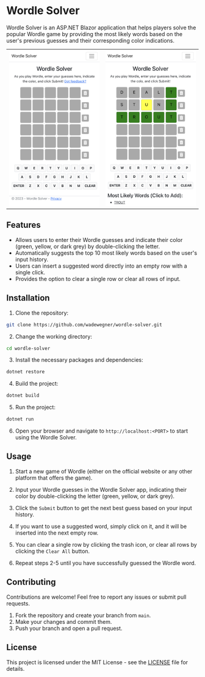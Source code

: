 # Wordle Solver

Wordle Solver is an ASP.NET Blazor application that helps players solve the popular Wordle game by providing the most likely words based on the user's previous guesses and their corresponding color indications.

|  |  |
| --- | --- |
| <img src="./screenshot1.jpg" width="300"> | <img src="./screenshot2.jpg" width="300"> |

## Features

- Allows users to enter their Wordle guesses and indicate their color (green, yellow, or dark grey) by double-clicking the letter.
- Automatically suggests the top 10 most likely words based on the user's input history.
- Users can insert a suggested word directly into an empty row with a single click.
- Provides the option to clear a single row or clear all rows of input.

## Installation

1. Clone the repository:

```bash
git clone https://github.com/wadewegner/wordle-solver.git
```

2. Change the working directory:

```bash
cd wordle-solver
```

3. Install the necessary packages and dependencies:

```bash
dotnet restore
```

4. Build the project:

```bash
dotnet build
```

5. Run the project:

```bash
dotnet run
```

6. Open your browser and navigate to `http://localhost:<PORT>` to start using the Wordle Solver.

## Usage

1. Start a new game of Wordle (either on the official website or any other platform that offers the game).

2. Input your Wordle guesses in the Wordle Solver app, indicating their color by double-clicking the letter (green, yellow, or dark grey).

3. Click the `Submit` button to get the next best guess based on your input history.

4. If you want to use a suggested word, simply click on it, and it will be inserted into the next empty row.

5. You can clear a single row by clicking the trash icon, or clear all rows by clicking the `Clear All` button.

6. Repeat steps 2-5 until you have successfully guessed the Wordle word.

## Contributing

Contributions are welcome! Feel free to report any issues or submit pull requests.

1. Fork the repository and create your branch from `main`.
2. Make your changes and commit them.
3. Push your branch and open a pull request.

## License

This project is licensed under the MIT License - see the [LICENSE](LICENSE) file for details.